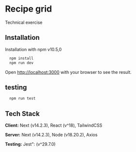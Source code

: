 # Recipe grid

Technical exercise

## Installation

Installation with npm v10.5,0

```bash
  npm install
  npm run dev
```

Open [http://localhost:3000](http://localhost:3000) with your browser to see the result.

## testing

```bash
  npm run test
```

## Tech Stack

**Client:** Next (v14.2.3), React (v^18), TailwindCSS

**Server:** Next (v14.2.3), Node (v18.20.2), Axios

**Testing:** Jest": (v^29.7.0)
